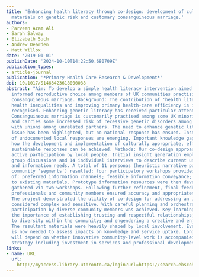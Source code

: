 ```yaml
---
title: 'Enhancing health literacy through co-design: development of culturally appropriate
  materials on genetic risk and customary consanguineous marriage.'
authors:
- Parveen Azam Ali
- Sarah Salway
- Elizabeth Such
- Andrew Dearden
- Matt Willox
date: '2019-01-01'
publishDate: '2024-10-10T14:22:50.680709Z'
publication_types:
- article-journal
publication: '*Primary Health Care Research & Development*'
doi: 10.1017/S1463423618000038
abstract: "Aim: To develop a simple health literacy intervention aimed at supporting
  informed reproductive choice among members of UK communities practising customary
  consanguineous marriage. Background: The contribution of 'health literacy' to reducing
  health inequalities and improving primary health-care efficiency is increasingly
  recognised. Enhancing genetic literacy has received particular attention recently.
  Consanguineous marriage is customarily practised among some UK minority ethnic communities
  and carries some increased risk of recessive genetic disorders among offspring compared
  with unions among unrelated partners. The need to enhance genetic literacy on this
  issue has been highlighted, but no national response has ensued. Instead, a range
  of undocumented local responses are emerging. Important knowledge gaps remain regarding
  how the development and implementation of culturally appropriate, effective and
  sustainable responses can be achieved. Methods: Our co-design approach involved
  active participation by local people. Initial insight generation employed six focus
  group discussions and 14 individual interviews to describe current understandings
  and information needs. A total of 11 personas (heuristic narrative portraits of
  community 'segments') resulted; four participatory workshops provided further understanding
  of: preferred information channels; feasible information conveyance; and responses
  to existing materials. Prototype information resources were then developed and feedback
  gathered via two workshops. Following further refinement, final feedback from health-care
  professionals and community members ensured accuracy and appropriateness. Findings:
  The project demonstrated the utility of co-design for addressing an issue often
  considered complex and sensitive. With careful planning and orchestration, active
  participation by diverse community members was achieved. Key learning included:
  the importance of establishing trusting and respectful relationships; responding
  to diversity within the community; and engendering a creative and enjoyable experience.
  The resultant materials were heavily shaped by local involvement. Evaluative work
  is now needed to assess impacts on knowledge and service uptake. Longer term sustainability
  will depend on whether innovative community-level work is accompanied by broader
  strategy including investment in services and professional development."
links:
- name: URL
  url: 
    http://myaccess.library.utoronto.ca/login?url=https://search.ebscohost.com/login.aspx?direct=true&db=cin20&AN=134961268&site=ehost-live
---
```

